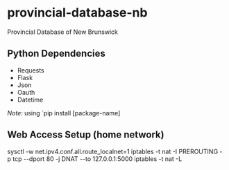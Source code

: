 # provincial-database-nb
Provincial Database of New Brunswick

## Python Dependencies

* Requests
* Flask
* Json
* Oauth
* Datetime

*Note:* using `pip install [package-name]

## Web Access Setup (home network)

sysctl -w net.ipv4.conf.all.route_localnet=1
iptables -t nat -I PREROUTING -p tcp --dport 80 -j DNAT --to 127.0.0.1:5000
iptables -t nat -L
